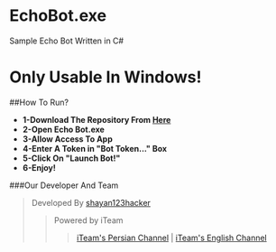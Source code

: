 # EchoBot.exe
Sample Echo Bot Written in C#
# Only Usable In Windows!
##How To Run?
* **1-Download The Repository From [Here](https://github.com/iTeam-co/EchoBot.exe/archive/master.zip)**
* **2-Open Echo Bot.exe**
* **3-Allow Access To App**
* **4-Enter A Token in "Bot Token..." Box**
* **5-Click On "Launch Bot!"**
* **6-Enjoy!**

###Our Developer And Team
>Developed By [shayan123hacker](https://telegram.me/shayan123hacker)
>>Powered by iTeam
>>>[iTeam's Persian Channel](https://telegram.me/iTeam_ir) | 
>>>[iTeam's English Channel](https://telegram.me/iTeam_en)
